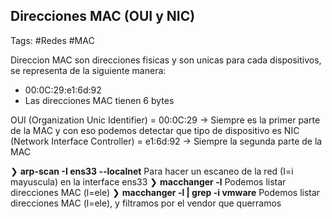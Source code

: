 ## Direcciones MAC (OUI y NIC)

Tags: #Redes #MAC

Direccion MAC son direcciones fisicas y son unicas para cada dispositivos, se representa de la siguiente manera:
* 00:0C:29:e1:6d:92 
* Las direcciones MAC tienen 6 bytes 

OUI (Organization Unic Identifier) = 00:0C:29 -> Siempre es la primer parte de la MAC y con eso podemos detectar que tipo de dispositivo es
NIC (Network Interface Controller) = e1:6d:92 -> Siempre la segunda parte de la MAC

❯ **arp-scan -I ens33 --localnet** Para hacer un escaneo de la red (I=i mayuscula) en la interface ens33
❯ **macchanger -l** Podemos listar direcciones MAC (l=ele)
	❯ **macchanger -l | grep -i vmware** Podemos listar direcciones MAC (l=ele), y filtramos por el vendor que querramos